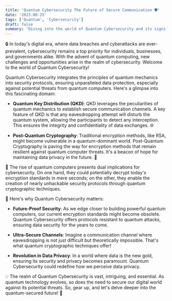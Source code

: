 ```yaml
---
title: 'Quantum Cybersecurity The Future of Secure Communication 🛡️'
date: '2023-08-25'
tags: ['Quantum', 'Cybersecurity']
draft: false
summary: 'Diving into the world of Quantum Cybersecurity and its significance in an era of quantum computers!'
---
```


🔒 In today's digital era, where data breaches and cyberattacks are ever-prevalent, cybersecurity remains a top priority for individuals, businesses, and governments alike. With the advent of quantum computing, new challenges and opportunities arise in the realm of cybersecurity. Welcome to the world of Quantum Cybersecurity!

Quantum Cybersecurity integrates the principles of quantum mechanics into security protocols, ensuring unparalleled data protection, especially against potential threats from quantum computers. Here's a glimpse into this fascinating domain:

- **Quantum Key Distribution (QKD)**: QKD leverages the peculiarities of quantum mechanics to establish secure communication channels. A key feature of QKD is that any eavesdropping attempt will disturb the quantum system, allowing the participants to detect any interception. This ensures the integrity and confidentiality of data exchanges. 🌐

- **Post-Quantum Cryptography**: Traditional encryption methods, like RSA, might become vulnerable in a quantum-dominant world. Post-Quantum Cryptography is paving the way for encryption methods that remain resilient against quantum computer threats. It's a beacon of hope for maintaining data privacy in the future. 🔐

🚀 The rise of quantum computers presents dual implications for cybersecurity. On one hand, they could potentially decrypt today's encryption standards in mere seconds; on the other, they enable the creation of nearly unhackable security protocols through quantum cryptographic techniques.

🌌 Here's why Quantum Cybersecurity matters:

- **Future-Proof Security**: As we edge closer to building powerful quantum computers, our current encryption standards might become obsolete. Quantum Cybersecurity offers protocols resistant to quantum attacks, ensuring data security for the years to come.

- **Ultra-Secure Channels**: Imagine a communication channel where eavesdropping is not just difficult but theoretically impossible. That's what quantum cryptographic techniques offer!

- **Revolution in Data Privacy**: In a world where data is the new gold, ensuring its security and privacy becomes paramount. Quantum Cybersecurity could redefine how we perceive data privacy.

💡 The realm of Quantum Cybersecurity is vast, intriguing, and essential. As quantum technology evolves, so does the need to secure our digital world against its potential threats. So, gear up, and let's delve deeper into the quantum-secured future! 🌠
